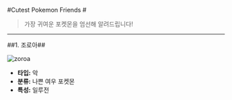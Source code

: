 #Cutest Pokemon Friends #
>가장 귀여운 포켓몬을 엄선해 알려드립니다!

----------
##1. 조로아##

![zoroa](http://vignette3.wikia.nocookie.net/pokemon/images/6/6b/570%EC%A1%B0%EB%A1%9C%EC%95%84.png/revision/latest?cb=20101121082638&path-prefix=ko)
* **타입:** 악
* **분류:** 나쁜 여우 포켓몬
* **특성:** 일루전



